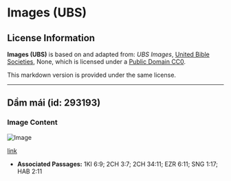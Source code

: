 # Images (UBS)

## License Information

**Images (UBS)** is based on and adapted from: _UBS Images_, [United Bible Societies](https://unitedbiblesocieties.org/), None, which is licensed under a [Public Domain CC0](https://creativecommons.org/public-domain/cc0/).

This markdown version is provided under the same license.



--------------------------------

## Dầm mái (id: 293193)

### Image Content

![Image](https://cdn.aquifer.bible/aquifer-content/resources/Media/WEB-0408_roof_beam_en.jpg)

[link](https://cdn.aquifer.bible/aquifer-content/resources/Media/WEB-0408_roof_beam_en.jpg)

* **Associated Passages:** 1KI 6:9; 2CH 3:7; 2CH 34:11; EZR 6:11; SNG 1:17; HAB 2:11

